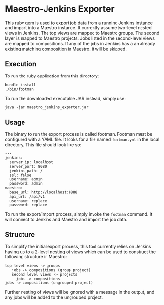# Maestro-Jenkins Exporter

This ruby gem is used to export job data from a running Jenkins instance and
import into a Maestro instance. It currently assume two-level nested views in
Jenkins. The top views are mapped to Maestro groups. The second layer is
mapped to Maestro projects. Jobs listed in  the second-level views are mapped
to compositions. If any of the jobs in Jenkins has a an already existing
matching composition in Maestro, it will be skipped.

## Execution

To run the ruby application from this directory:

```
bundle install
./bin/footman
```

To run the downloaded executable JAR instead, simply use:

```
java -jar maestro_jenkins_exporter.jar
```

## Usage

The binary to run the export process is called footman. Footman must be
configured with a YAML file. It looks for a file named `footman.yml` in the
local directory. This file should look like so:

```
---
jenkins:
  server_ip: localhost
  server_port: 8080
  jenkins_path: /
  ssl: false
  username: admin
  password: admin
maestro:
  base_url: http://localhost:8888
  api_url: /api/v1
  username: replace
  password: replace
```

To run the export/import process, simply invoke the `footman` command. It
will connect to Jenkins and Maestro and import the job data.

## Structure

To simplify the initial export process, this tool currently relies on
Jenkins having up to a 2-level nesting of views which can be used to construct
the following structure in Maestro:

```
top level views -> groups
   jobs -> compositions (group project)
   second level views -> projects
     jobs -> compositions
jobs -> compositions (ungrouped project)
```

Further nesting of views will be ignored with a message in the output, and any jobs will be added to the ungrouped
project.